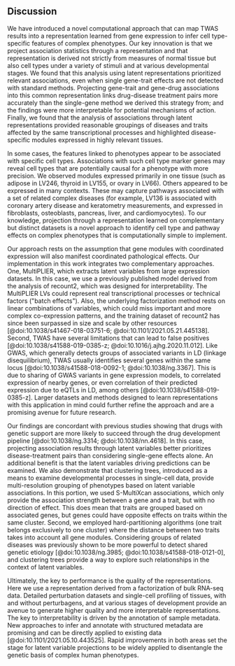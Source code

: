 ## Discussion

We have introduced a novel computational approach that can map TWAS results into a representation learned from gene expression to infer cell type-specific features of complex phenotypes.
Our key innovation is that we project association statistics through a representation and that representation is derived not strictly from measures of normal tissue but also cell types under a variety of stimuli and at various developmental stages.
We found that this analysis using latent representations prioritized relevant associations, even when single gene-trait effects are not detected with standard methods.
Projecting gene-trait and gene-drug associations into this common representation links drug-disease treatment pairs more accurately than the single-gene method we derived this strategy from; and the findings were more interpretable for potential mechanisms of action.
Finally, we found that the analysis of associations through latent representations provided reasonable groupings of diseases and traits affected by the same transcriptional processes and highlighted disease-specific modules expressed in highly relevant tissues.


In some cases, the features linked to phenotypes appear to be associated with specific cell types.
Associations with such cell type marker genes may reveal cell types that are potentially causal for a phenotype with more precision.
We observed modules expressed primarily in one tissue (such as adipose in LV246, thyroid in LV155, or ovary in LV66).
Others appeared to be expressed in many contexts.
These may capture pathways associated with a set of related complex diseases (for example, LV136 is associated with coronary artery disease and keratometry measurements, and expressed in fibroblasts, osteoblasts, pancreas, liver, and cardiomyocytes).
To our knowledge, projection through a representation learned on complementary but distinct datasets is a novel approach to identify cell type and pathway effects on complex phenotypes that is computationally simple to implement.


Our approach rests on the assumption that gene modules with coordinated expression will also manifest coordinated pathological effects.
Our implementation in this work integrates two complementary approaches.
One, MultiPLIER, which extracts latent variables from large expression datasets.
In this case, we use a previously published model derived from the analysis of recount2, which was designed for interpretability.
The MultiPLIER LVs could represent real transcriptional processes or technical factors ("batch effects").
Also, the underlying factorization method rests on linear combinations of variables, which could miss important and more complex co-expression patterns, and the training dataset of recount2 has since been surpassed in size and scale by other resources [@doi:10.1038/s41467-018-03751-6; @doi:10.1101/2021.05.21.445138].
Second, TWAS have several limitations that can lead to false positives [@doi:10.1038/s41588-019-0385-z; @doi:10.1016/j.ajhg.2020.11.012].
Like GWAS, which generally detects groups of associated variants in LD (linkage disequilibrium), TWAS usually identifies several genes within the same locus [@doi:10.1038/s41588-018-0092-1; @doi:10.1038/ng.3367].
This is due to sharing of GWAS variants in gene expression models, to correlated expression of nearby genes, or even correlation of their predicted expression due to eQTLs in LD, among others [@doi:10.1038/s41588-019-0385-z].
Larger datasets and methods designed to learn representations with this application in mind could further refine the approach and are a promising avenue for future research.


Our findings are concordant with previous studies showing that drugs with genetic support are more likely to succeed through the drug development pipeline [@doi:10.1038/ng.3314; @doi:10.1038/nn.4618].
In this case, projecting association results through latent variables better prioritizes disease-treatment pairs than considering single-gene effects alone. 
An additional benefit is that the latent variables driving predictions can be examined.
We also demonstrate that clustering trees, introduced as a means to examine developmental processes in single-cell data, provide multi-resolution grouping of phenotypes based on latent variable associations.
In this portion, we used S-MultiXcan associations, which only provide the association strength between a gene and a trait, but with no direction of effect.
This does mean that traits are grouped based on associated genes, but genes could have opposite effects on traits within the same cluster.
Second, we employed hard-partitioning algorithms (one trait belongs exclusively to one cluster) where the distance between two traits takes into account all gene modules.
Considering groups of related diseases was previously shown to be more powerful to detect shared genetic etiology [@doi:10.1038/ng.3985; @doi:10.1038/s41588-018-0121-0], and clustering trees provide a way to explore such relationships in the context of latent variables.


Ultimately, the key to performance is the quality of the representations.
Here we use a representation derived from a factorization of bulk RNA-seq data.
Detailed perturbation datasets and single-cell profiling of tissues, with and without perturbagens, and at various stages of development provide an avenue to generate higher quality and more interpretable representations.
The key to interpretability is driven by the annotation of sample metadata.
New approaches to infer and annotate with structured metadata are promising and can be directly applied to existing data [@doi:10.1101/2021.05.10.443525].
Rapid improvements in both areas set the stage for latent variable projections to be widely applied to disentangle the genetic basis of complex human phenotypes.

<!--
- talk about the omnigenic model!
-->
